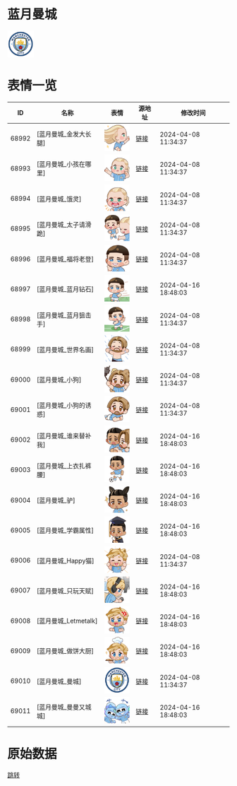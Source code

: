 # 蓝月曼城

<img src="./cover.png" height="60" alt="cover" />

# 表情一览

|ID|名称|表情|源地址|修改时间|
|----|----|----|----|----|
|68992|[蓝月曼城_金发大长腿]|<img src="./pic/068992_%5B蓝月曼城_金发大长腿%5D.png" height="60" alt="金发大长腿"/>|[链接](https://i0.hdslb.com/bfs/garb/item/51dbf7121ef69dc63266472d2af644b768b380fb.png)|2024-04-08 11:34:37|
|68993|[蓝月曼城_小孩在哪里]|<img src="./pic/068993_%5B蓝月曼城_小孩在哪里%5D.png" height="60" alt="小孩在哪里"/>|[链接](https://i0.hdslb.com/bfs/garb/item/910b891012c6802bc639afbf21837c3c0b144919.png)|2024-04-08 11:34:37|
|68994|[蓝月曼城_饿灵]|<img src="./pic/068994_%5B蓝月曼城_饿灵%5D.png" height="60" alt="饿灵"/>|[链接](https://i0.hdslb.com/bfs/garb/e042235e3b08a8a8f91534a8b2f31d8c01076690.png)|2024-04-08 11:34:37|
|68995|[蓝月曼城_太子请滑跪]|<img src="./pic/068995_%5B蓝月曼城_太子请滑跪%5D.png" height="60" alt="太子请滑跪"/>|[链接](https://i0.hdslb.com/bfs/garb/item/2fbe743b6cf4f060cac429583bf6d658a0511b13.png)|2024-04-08 11:34:37|
|68996|[蓝月曼城_福将老登]|<img src="./pic/068996_%5B蓝月曼城_福将老登%5D.png" height="60" alt="福将老登"/>|[链接](https://i0.hdslb.com/bfs/garb/item/9802ed245a09656b2bb40e9352ecaca91a586d9f.png)|2024-04-08 11:34:37|
|68997|[蓝月曼城_蓝月钻石]|<img src="./pic/068997_%5B蓝月曼城_蓝月钻石%5D.png" height="60" alt="蓝月钻石"/>|[链接](https://i0.hdslb.com/bfs/garb/item/1a02a2c7a5728e5e3a3da661ac209c9eb6894b79.png)|2024-04-16 18:48:03|
|68998|[蓝月曼城_蓝月狙击手]|<img src="./pic/068998_%5B蓝月曼城_蓝月狙击手%5D.png" height="60" alt="蓝月狙击手"/>|[链接](https://i0.hdslb.com/bfs/garb/b2edbc43d01871996c03fa34580be21450f08190.png)|2024-04-08 11:34:37|
|68999|[蓝月曼城_世界名画]|<img src="./pic/068999_%5B蓝月曼城_世界名画%5D.png" height="60" alt="世界名画"/>|[链接](https://i0.hdslb.com/bfs/garb/item/4911fdd002b609084a2140db6fdc65bb813ffb2b.png)|2024-04-08 11:34:37|
|69000|[蓝月曼城_小狗]|<img src="./pic/069000_%5B蓝月曼城_小狗%5D.png" height="60" alt="小狗"/>|[链接](https://i0.hdslb.com/bfs/garb/item/2453e6f1fd89151d8709cd1f1c8a25162e5110f4.png)|2024-04-08 11:34:37|
|69001|[蓝月曼城_小狗的诱惑]|<img src="./pic/069001_%5B蓝月曼城_小狗的诱惑%5D.png" height="60" alt="小狗的诱惑"/>|[链接](https://i0.hdslb.com/bfs/garb/item/2635ae59b3f04381e0f9bb9229cdbed2a1a7b2d1.png)|2024-04-08 11:34:37|
|69002|[蓝月曼城_谁来替补我]|<img src="./pic/069002_%5B蓝月曼城_谁来替补我%5D.png" height="60" alt="谁来替补我"/>|[链接](https://i0.hdslb.com/bfs/garb/item/ad9709a1ba35cb880e1f563d25199fef75634f83.png)|2024-04-16 18:48:03|
|69003|[蓝月曼城_上衣扎裤腰]|<img src="./pic/069003_%5B蓝月曼城_上衣扎裤腰%5D.png" height="60" alt="上衣扎裤腰"/>|[链接](https://i0.hdslb.com/bfs/garb/item/f3d6f943088799c66076610dcbe3185bea6de02c.png)|2024-04-16 18:48:03|
|69004|[蓝月曼城_驴]|<img src="./pic/069004_%5B蓝月曼城_驴%5D.png" height="60" alt="驴"/>|[链接](https://i0.hdslb.com/bfs/garb/item/43f920c42ba70f59657b423ec7ab4378f1d7c631.png)|2024-04-16 18:48:03|
|69005|[蓝月曼城_学霸属性]|<img src="./pic/069005_%5B蓝月曼城_学霸属性%5D.png" height="60" alt="学霸属性"/>|[链接](https://i0.hdslb.com/bfs/garb/item/8b0273650d9485bda07764aaeb047c7907fd9cb7.png)|2024-04-16 18:48:03|
|69006|[蓝月曼城_Happy猫]|<img src="./pic/069006_%5B蓝月曼城_Happy猫%5D.png" height="60" alt="Happy猫"/>|[链接](https://i0.hdslb.com/bfs/garb/item/6a14dc1ce391c1be17ed979721af17a29f423a67.png)|2024-04-08 11:34:37|
|69007|[蓝月曼城_只玩天赋]|<img src="./pic/069007_%5B蓝月曼城_只玩天赋%5D.png" height="60" alt="只玩天赋"/>|[链接](https://i0.hdslb.com/bfs/garb/item/7f2e9dba0c63000cb93de7d359d4858cc7a3aba2.png)|2024-04-16 18:48:03|
|69008|[蓝月曼城_Letmetalk]|<img src="./pic/069008_%5B蓝月曼城_Letmetalk%5D.png" height="60" alt="Letmetalk"/>|[链接](https://i0.hdslb.com/bfs/garb/item/0754b19376c94a7a31dfca3fc55314cf844d9987.png)|2024-04-16 18:48:03|
|69009|[蓝月曼城_做饼大厨]|<img src="./pic/069009_%5B蓝月曼城_做饼大厨%5D.png" height="60" alt="做饼大厨"/>|[链接](https://i0.hdslb.com/bfs/garb/item/696eaec49bc430484e724e8e84f3d7c2845117db.png)|2024-04-16 18:48:03|
|69010|[蓝月曼城_曼城]|<img src="./pic/069010_%5B蓝月曼城_曼城%5D.png" height="60" alt="曼城"/>|[链接](https://i0.hdslb.com/bfs/garb/2cb87f0636c7f73a3c46e29eb9906e94997e971f.png)|2024-04-08 11:34:37|
|69011|[蓝月曼城_曼曼又城城]|<img src="./pic/069011_%5B蓝月曼城_曼曼又城城%5D.png" height="60" alt="曼曼又城城"/>|[链接](https://i0.hdslb.com/bfs/garb/item/f8c66a133c56ba3f9621925bec7931ee84dc4bff.png)|2024-04-16 18:48:03|

# 原始数据

[跳转](./raw.json)

